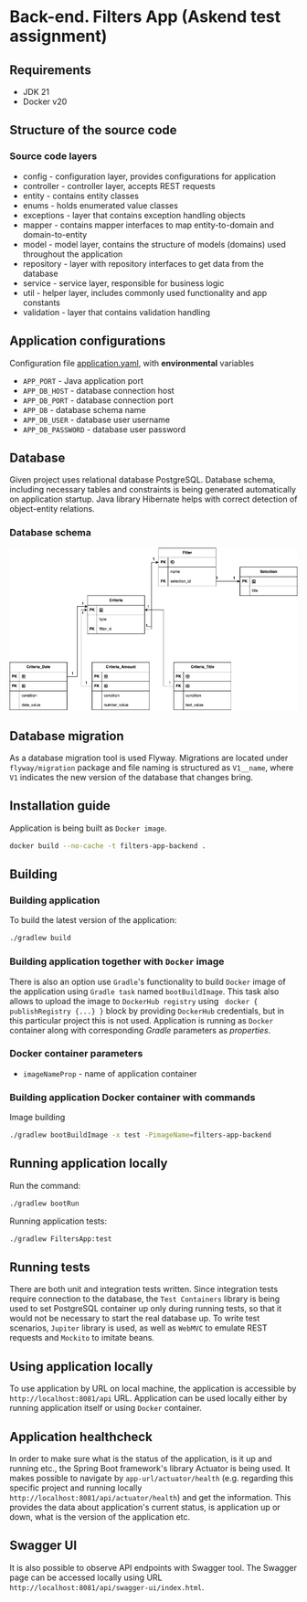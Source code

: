 # Back-end. Filters App (Askend test assignment)

## Requirements

* JDK 21
* Docker v20

## Structure of the source code

### Source code layers

* config - configuration layer, provides configurations for application
* controller - controller layer, accepts REST requests
* entity - contains entity classes
* enums - holds enumerated value classes
* exceptions - layer that contains exception handling objects
* mapper - contains mapper interfaces to map entity-to-domain and domain-to-entity
* model - model layer, contains the structure of models (domains) used throughout the application
* repository - layer with repository interfaces to get data from the database
* service - service layer, responsible for business logic
* util - helper layer, includes commonly used functionality and app constants
* validation - layer that contains validation handling

## Application configurations

Configuration file [application.yaml](src/main/resources/application.yaml),
with **environmental** variables

* `APP_PORT` - Java application port
* `APP_DB_HOST` - database connection host
* `APP_DB_PORT` - database connection port
* `APP_DB` - database schema name
* `APP_DB_USER` - database user username
* `APP_DB_PASSWORD` - database user password

## Database

Given project uses relational database PostgreSQL. Database schema, including necessary tables and constraints is
being generated automatically on application startup. Java library Hibernate helps with correct detection of
object-entity relations.

### Database schema

![Filters db schema](../static/filters-db-erd.png)

## Database migration
As a database migration tool is used Flyway. Migrations are located under `flyway/migration` package
and file naming is structured as `V1__name`, where `V1` indicates the new version of the database that changes bring.

## Installation guide

Application is being built as `Docker image`.

```sh
docker build --no-cache -t filters-app-backend .
```

## Building

### Building application
To build the latest version of the application:
```sh
./gradlew build
```

### Building application together with `Docker` image
There is also an option use `Gradle`'s functionality to build `Docker` image of the application using `Gradle task`
named `bootBuildImage`. This task also allows to upload the image to `DockerHub registry` using ` docker { publishRegistry {...} }`
block by providing `DockerHub` credentials, but in this particular project this is not used.
Application is running as `Docker` container along with corresponding _Gradle_ parameters as _properties_.

### Docker container parameters

* `imageNameProp` - name of application container

### Building application Docker container with commands
Image building

```sh
./gradlew bootBuildImage -x test -PimageName=filters-app-backend
```

## Running application locally

Run the command:
```sh
./gradlew bootRun
```

Running application tests:

```sh
./gradlew FiltersApp:test
```

## Running tests
There are both unit and integration tests written. Since integration tests require connection to the database,
the `Test Containers` library is being used to set PostgreSQL container up only during running tests, so that
it would not be necessary to start the real database up. To write test scenarios, `Jupiter` library is used,
as well as `WebMVC` to emulate REST requests and `Mockito` to imitate beans.

## Using application locally
To use application by URL on local machine, the application is accessible by `http://localhost:8081/api` URL.
Application can be used locally either by running application itself or using `Docker` container.

## Application healthcheck
In order to make sure what is the status of the application, is it up and running etc., the Spring Boot framework's
library Actuator is being used. It makes possible to navigate by `app-url/actuator/health` (e.g. regarding
this specific project and running locally `http://localhost:8081/api/actuator/health`) and get the information.
This provides the data about application's current status, is application up or down, what is the version of the application etc.

## Swagger UI
It is also possible to observe API endpoints with Swagger tool. The Swagger page can be accessed locally
using URL `http://localhost:8081/api/swagger-ui/index.html`.
